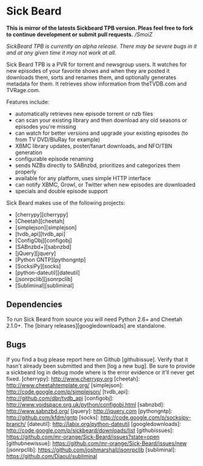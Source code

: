 Sick Beard
=====
**This is mirror of the latests Sickbeard TPB version. Pleas feel free to fork to continue development or submit pull requests.** */SmoiZ*


*SickBeard TPB  is currently an alpha release. There may be severe bugs in it and at any given time it may not work at all.*

Sick Beard TPB is a PVR for torrent and newsgroup users. It watches for new episodes of your favorite shows and when they are posted it downloads them, sorts and renames them, and optionally generates metadata for them. It retrieves show information from theTVDB.com and TVRage.com.

Features include:

* automatically retrieves new episode torrent or nzb files
* can scan your existing library and then download any old seasons or episodes you're missing
* can watch for better versions and upgrade your existing episodes (to from TV DVD/BluRay for example)
* XBMC library updates, poster/fanart downloads, and NFO/TBN generation
* configurable episode renaming
* sends NZBs directly to SABnzbd, prioritizes and categorizes them properly
* available for any platform, uses simple HTTP interface
* can notify XBMC, Growl, or Twitter when new episodes are downloaded
* specials and double episode support


Sick Beard makes use of the following projects:

* [cherrypy][cherrypy]
* [Cheetah][cheetah]
* [simplejson][simplejson]
* [tvdb_api][tvdb_api]
* [ConfigObj][configobj]
* [SABnzbd+][sabnzbd]
* [jQuery][jquery]
* [Python GNTP][pythongntp]
* [SocksiPy][socks]
* [python-dateutil][dateutil]
* [jsonrpclib][jsonrpclib]
* [Subliminal][subliminal]

## Dependencies

To run Sick Beard from source you will need Python 2.6+ and Cheetah 2.1.0+. The [binary releases][googledownloads] are standalone.

## Bugs

If you find a bug please report here on Github [githubissue]. Verify that it hasn't already been submitted and then [log a new bug]. Be sure to provide a sickbeard log in debug mode where is the error evidence or it'll never get fixed.
[cherrypy]: http://www.cherrypy.org
[cheetah]: http://www.cheetahtemplate.org/
[simplejson]: http://code.google.com/p/simplejson/ 
[tvdb_api]: http://github.com/dbr/tvdb_api
[configobj]: http://www.voidspace.org.uk/python/configobj.html
[sabnzbd]: http://www.sabnzbd.org/
[jquery]: http://jquery.com
[pythongntp]: http://github.com/kfdm/gntp
[socks]: http://code.google.com/p/socksipy-branch/
[dateutil]: http://labix.org/python-dateutil
[googledownloads]: http://code.google.com/p/sickbeard/downloads/list
[githubissues]: https://github.com/mr-orange/Sick-Beard/issues?state=open
[githubnewissue]: https://github.com/mr-orange/Sick-Beard/issues/new
[jsonrpclib]: https://github.com/joshmarshall/jsonrpclib
[subliminal]: https://github.com/Diaoul/subliminal
